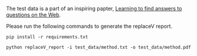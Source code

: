 The test data is a part of an inspiring papter, [Learning to find answers to questions on the Web](https://dl.acm.org/doi/10.1145/990301.990303).

Please run the following commands to generate the replaceV report.
```shell
pip install -r requirements.txt

python replaceV_report -i test_data/method.txt -o test_data/method.pdf
```